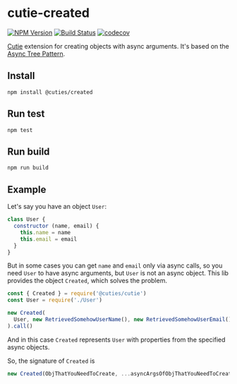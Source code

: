 # cutie-created

[![NPM Version](https://img.shields.io/npm/v/@cuties/created.svg)](https://npmjs.org/package/@cuties/created)
[![Build Status](https://travis-ci.org/Guseyn/cutie-created.svg?branch=master)](https://travis-ci.org/Guseyn/cutie-created)
[![codecov](https://codecov.io/gh/Guseyn/cutie-jwt/branch/master/graph/badge.svg)](https://codecov.io/gh/Guseyn/cutie-created)

[Cutie](https://github.com/Guseyn/cutie) extension for creating objects with async arguments. It's based on the [Async Tree Pattern](https://github.com/Guseyn/async-tree-patern/blob/master/Async_Tree_Patern.pdf).

## Install

`npm install @cuties/created`

## Run test

`npm test`

## Run build

`npm run build`

## Example

Let's say you have an object `User`:

```js
class User {
  constructor (name, email) {
    this.name = name
    this.email = email
  }
}
```

But in some cases you can get `name` and `email` only via async calls, so you need `User` to have async arguments, but `User` is not an async object. This lib provides the object `Created`, which solves the problem.

```js
const { Created } = require('@cuties/cutie')
const User = require('./User')

new Created(
  User, new RetrievedSomehowUserName(), new RetrievedSomehowUserEmail()
).call()
```

And in this case `Created` represents `User` with properties from the specified async objects.

So, the signature of `Created` is

```js
new Created(ObjThatYouNeedToCreate, ...asyncArgsOfObjThatYouNeedToCreate)
```
